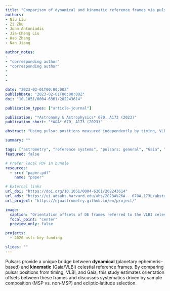 ```yaml
---
title: "Comparison of dynamical and kinematic reference frames via pulsar positions from timing, Gaia, and interferometric astrometry"
authors:
- Niu Liu
- Zi Zhu
- John Antoniadis
- Jia-Cheng Liu
- Hao Zhang
- Nan Jiang

author_notes:
- 
- "corresponding author"
- "corresponding author"
- 
- 
- 

date: "2023-02-01T00:00:00Z"
publishDate: "2023-02-01T00:00:00Z"
doi: "10.1051/0004-6361/202243614"

publication_types: ["article-journal"]

publication: "*Astronomy & Astrophysics* 670, A173 (2023)"
publication_short: "*A&A* 670, A173 (2023)"

abstract: "Using pulsar positions measured independently by timing, VLBI, and Gaia, this paper assesses the orientation consistency between dynamical ephemeris-based frames (e.g., DE series) and the kinematic frames realized by Gaia and VLBI at sub-milliarcsecond precision."

summary: ""

tags: ["astrometry", "reference systems", "pulsars: general", "Gaia", "VLBI"]
featured: false

# Prefer local PDF in bundle
resources:
  - src: "paper.pdf"
    name: "paper"

# External links
url_doi: "https://doi.org/10.1051/0004-6361/202243614"
url_ads: "https://ui.adsabs.harvard.edu/abs/2023A%26A...670A.173L/abstract"
url_project: "https://njuastrometry.github.io/en/project/"

image:
  caption: "Orientation offsets of DE frames referred to the VLBI celestial frame. Image credit: A&A / NJU Astrometry Group"
  focal_point: "center"
  preview_only: false

projects:
  - 2020-nsfc-key-funding

slides: ""
---
```


Pulsars provide a unique bridge between **dynamical** (planetary ephemeris–based) and **kinematic** (Gaia/VLBI) celestial reference frames. By comparing pulsar positions from timing, VLBI, and Gaia, this study estimates orientation offsets between these frames and discusses systematics driven by sample composition (MSP vs. non‑MSP) and ecliptic‑latitude selection.
